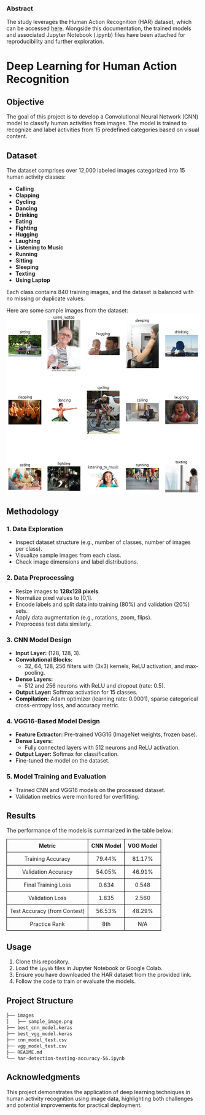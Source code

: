 ### Abstract

The study leverages the Human Action Recognition (HAR) dataset, which can be accessed [here](https://www.kaggle.com/datasets/meetnagadia/human-action-recognition-har-dataset/data). Alongside this documentation, the trained models and associated Jupyter Notebook (.ipynb) files have been attached for reproducibility and further exploration.

# Deep Learning for Human Action Recognition

## Objective
The goal of this project is to develop a Convolutional Neural Network (CNN) model to classify human activities from images. The model is trained to recognize and label activities from 15 predefined categories based on visual content.

## Dataset
The dataset comprises over 12,000 labeled images categorized into 15 human activity classes:

- **Calling**
- **Clapping**
- **Cycling**
- **Dancing**
- **Drinking**
- **Eating**
- **Fighting**
- **Hugging**
- **Laughing**
- **Listening to Music**
- **Running**
- **Sitting**
- **Sleeping**
- **Texting**
- **Using Laptop**

Each class contains 840 training images, and the dataset is balanced with no missing or duplicate values.

Here are some sample images from the dataset:
![Sample Image](images/sample_image.png)

## Methodology

### 1. **Data Exploration**
- Inspect dataset structure (e.g., number of classes, number of images per class).
- Visualize sample images from each class.
- Check image dimensions and label distributions.

### 2. **Data Preprocessing**
- Resize images to **128x128 pixels**.
- Normalize pixel values to [0,1].
- Encode labels and split data into training (80%) and validation (20%) sets.
- Apply data augmentation (e.g., rotations, zoom, flips).
- Preprocess test data similarly.

### 3. **CNN Model Design**
- **Input Layer:** (128, 128, 3).
- **Convolutional Blocks:**
  - 32, 64, 128, 256 filters with (3x3) kernels, ReLU activation, and max-pooling.
- **Dense Layers:**
  - 512 and 256 neurons with ReLU and dropout (rate: 0.5).
- **Output Layer:** Softmax activation for 15 classes.
- **Compilation:** Adam optimizer (learning rate: 0.0001), sparse categorical cross-entropy loss, and accuracy metric.

### 4. **VGG16-Based Model Design**
- **Feature Extractor:** Pre-trained VGG16 (ImageNet weights, frozen base).
- **Dense Layers:**
  - Fully connected layers with 512 neurons and ReLU activation.
- **Output Layer:** Softmax for classification.
- Fine-tuned the model on the dataset.

### 5. **Model Training and Evaluation**
- Trained CNN and VGG16 models on the processed dataset.
- Validation metrics were monitored for overfitting.

## Results

The performance of the models is summarized in the table below:

<table style="width: 100%; border-collapse: collapse;">
    <tr>
        <th style="border: 1px solid black; padding: 8px; text-align: center;">Metric</th>
        <th style="border: 1px solid black; padding: 8px; text-align: center;">CNN Model</th>
        <th style="border: 1px solid black; padding: 8px; text-align: center;">VGG Model</th>
    </tr>
    <tr>
        <td style="border: 1px solid black; padding: 8px; text-align: center;">Training Accuracy</td>
        <td style="border: 1px solid black; padding: 8px; text-align: center;">79.44%</td>
        <td style="border: 1px solid black; padding: 8px; text-align: center;">81.17%</td>
    </tr>
    <tr>
        <td style="border: 1px solid black; padding: 8px; text-align: center;">Validation Accuracy</td>
        <td style="border: 1px solid black; padding: 8px; text-align: center;">54.05%</td>
        <td style="border: 1px solid black; padding: 8px; text-align: center;">46.91%</td>
    </tr>
    <tr>
        <td style="border: 1px solid black; padding: 8px; text-align: center;">Final Training Loss</td>
        <td style="border: 1px solid black; padding: 8px; text-align: center;">0.634</td>
        <td style="border: 1px solid black; padding: 8px; text-align: center;">0.548</td>
    </tr>
    <tr>
        <td style="border: 1px solid black; padding: 8px; text-align: center;">Validation Loss</td>
        <td style="border: 1px solid black; padding: 8px; text-align: center;">1.835</td>
        <td style="border: 1px solid black; padding: 8px; text-align: center;">2.560</td>
    </tr>
    <tr>
        <td style="border: 1px solid black; padding: 8px; text-align: center;">Test Accuracy (from Contest)</td>
        <td style="border: 1px solid black; padding: 8px; text-align: center;">56.53%</td>
        <td style="border: 1px solid black; padding: 8px; text-align: center;">48.29%</td>
    </tr>
    <tr>
        <td style="border: 1px solid black; padding: 8px; text-align: center;">Practice Rank</td>
        <td style="border: 1px solid black; padding: 8px; text-align: center;">8th</td>
        <td style="border: 1px solid black; padding: 8px; text-align: center;">N/A</td>
    </tr>
</table>

## Usage

1. Clone this repository.
2. Load the `ipynb` files in Jupyter Notebook or Google Colab.
3. Ensure you have downloaded the HAR dataset from the provided link.
4. Follow the code to train or evaluate the models.

## Project Structure
```
├── images
│   ├── sample_image.png
├── best_cnn_model.keras
├── best_vgg_model.keras
├── cnn_model_test.csv
├── vgg_model_test.csv
├── README.md
└── har-detection-testing-accuracy-56.ipynb

```

## Acknowledgments
This project demonstrates the application of deep learning techniques in human activity recognition using image data, highlighting both challenges and potential improvements for practical deployment.
